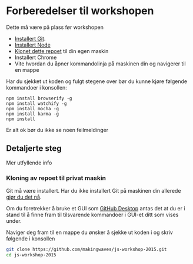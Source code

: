 # Forberedelser til workshopen

Dette må være på plass før workshopen
- [Installert Git](https://git-scm.com/downloads). 
- [Installert Node](https://nodejs.org)
- [Klonet dette repoet](#kloning-av-repoet-til-privat-maskin) til din egen maskin
- Installert Chrome
- Vite hvordan du åpner kommandolinja på maskinen din og navigerer til en mappe

Har du sjekket ut koden og fulgt stegene over bør du kunne kjøre følgende kommandoer i konsollen:
```
npm install browserify -g 
npm install watchify -g
npm install mocha -g
npm install karma -g
npm install
```
Er alt ok bør du ikke se noen feilmeldinger

## Detaljerte steg

Mer utfyllende info 

### Kloning av repoet til privat maskin

Git må være installert. Har du ikke installert Git på maskinen din allerede [gjør du det nå](https://git-scm.com/downloads). 

Om du foretrekker å bruke et GUI som [GitHub Desktop](https://desktop.github.com) antas det at du er i stand til å finne fram til tilsvarende kommandoer i GUI-et ditt som vises under.

Naviger deg fram til en mappe du ønsker å sjekke ut koden i og skriv følgende i konsollen
```bash
git clone https://github.com/makingwaves/js-workshop-2015.git
cd js-workshop-2015
```
